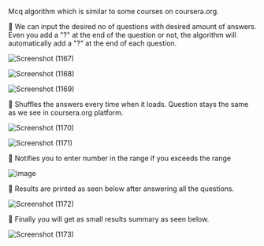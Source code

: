  Mcq algorithm which is similar to some courses on coursera.org.
 
🔸 We can input the desired no of questions with desired amount of answers. Even you add a "?" at the end of the question or not, the algorithm will automatically add a "?" at the end of each question.

![Screenshot (1167)](https://user-images.githubusercontent.com/126737598/222487375-61199fe4-670f-4ef4-a535-c6d4caea2aae.png)

![Screenshot (1168)](https://user-images.githubusercontent.com/126737598/222487409-4ebd6c80-2ad7-4689-8f12-d560bece8c82.png)

![Screenshot (1169)](https://user-images.githubusercontent.com/126737598/222487451-4507768d-d7b0-41f2-babd-2ef79274f9a6.png)

🔸 Shuffles the answers every time when it loads. Question stays the same as we see in coursera.org platform. 

![Screenshot (1170)](https://user-images.githubusercontent.com/126737598/222487472-84bc7529-60a1-4286-9401-6fbd9add6809.png)

![Screenshot (1171)](https://user-images.githubusercontent.com/126737598/222487498-663601ea-b773-4735-ae27-dbec88902b9f.png)

🔸 Notifies you to enter number in the range if you exceeds the range

![image](https://user-images.githubusercontent.com/126737598/222499680-f3993270-7743-4aa9-8e02-ffefc91429a2.png)

🔸 Results are printed as seen below after answering all the questions.

![Screenshot (1172)](https://user-images.githubusercontent.com/126737598/222487528-51b0ba4c-f37c-4f3b-84d0-aa3589794d4d.png)

🔸 Finally you will get as small results summary as seen below.

![Screenshot (1173)](https://user-images.githubusercontent.com/126737598/222487560-2a6ed1ab-2707-4553-bba1-b39a11dae27e.png)
